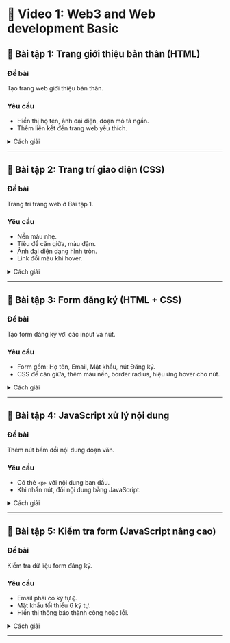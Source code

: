 # 📘 Video 1: Web3 and Web development Basic

## 📝 Bài tập 1: Trang giới thiệu bản thân (HTML)

### Đề bài

Tạo trang web giới thiệu bản thân.

### Yêu cầu

- Hiển thị họ tên, ảnh đại diện, đoạn mô tả ngắn.
- Thêm liên kết đến trang web yêu thích.

<details>
<summary>Cách giải</summary>

Sử dụng các thẻ HTML cơ bản: `<h1>`, `<img>`, `<p>`, `<a>`.

### Đáp án

```html
<!DOCTYPE html>
<html lang="vi">
  <head>
    <meta charset="UTF-8" />
    <title>Giới thiệu bản thân</title>
  </head>
  <body>
    <h1>Nguyễn Văn A</h1>
    <img src="avatar.jpg" alt="Ảnh đại diện" width="150" />
    <p>
      Xin chào! Mình là Nguyễn Văn A, mình yêu thích lập trình web và công nghệ
      mới.
    </p>
    <a href="https://www.google.com" target="_blank"
      >Trang web yêu thích của tôi</a
    >
  </body>
</html>
```

</details>

---

## 📝 Bài tập 2: Trang trí giao diện (CSS)

### Đề bài

Trang trí trang web ở Bài tập 1.

### Yêu cầu

- Nền màu nhẹ.
- Tiêu đề căn giữa, màu đậm.
- Ảnh đại diện dạng hình tròn.
- Link đổi màu khi hover.

<details>
<summary>Cách giải</summary>

Tạo file `style.css` và liên kết vào HTML, sau đó viết CSS cho body, h1, img, a.

### Đáp án

```css
/* style.css */
body {
  background-color: #f5f5f5;
  font-family: Arial, sans-serif;
  text-align: center;
}

h1 {
  color: #333;
}

img {
  border-radius: 50%;
}

a {
  color: blue;
  text-decoration: none;
}

a:hover {
  color: red;
}
```

</details>

---

## 📝 Bài tập 3: Form đăng ký (HTML + CSS)

### Đề bài

Tạo form đăng ký với các input và nút.

### Yêu cầu

- Form gồm: Họ tên, Email, Mật khẩu, nút Đăng ký.
- CSS để căn giữa, thêm màu nền, border radius, hiệu ứng hover cho nút.

<details>
<summary>Cách giải</summary>

Dùng `<form>` chứa `<input>` và `<button>`. CSS căn giữa và trang trí form.

### Đáp án

```html
<form class="register-form">
  <h2>Đăng ký</h2>
  <input type="text" id="name" placeholder="Họ tên" />
  <input type="email" id="email" placeholder="Email" />
  <input type="password" id="password" placeholder="Mật khẩu" />
  <button type="submit">Đăng ký</button>
</form>
```

```css
.register-form {
  background: #fff;
  padding: 20px;
  border-radius: 10px;
  box-shadow: 0 0 10px rgba(0, 0, 0, 0.1);
  width: 300px;
  text-align: center;
}
```

</details>

---

## 📝 Bài tập 4: JavaScript xử lý nội dung

### Đề bài

Thêm nút bấm đổi nội dung đoạn văn.

### Yêu cầu

- Có thẻ `<p>` với nội dung ban đầu.
- Khi nhấn nút, đổi nội dung bằng JavaScript.

<details>
<summary>Cách giải</summary>

Dùng `document.getElementById` và thuộc tính `innerHTML` trong hàm JavaScript.

### Đáp án

```html
<p id="demo">Xin chào!</p>
<button onclick="changeText()">Đổi nội dung</button>

<script>
  function changeText() {
    document.getElementById("demo").innerHTML =
      "Chào mừng bạn đến với website của tôi!";
  }
</script>
```

</details>

---

## 📝 Bài tập 5: Kiểm tra form (JavaScript nâng cao)

### Đề bài

Kiểm tra dữ liệu form đăng ký.

### Yêu cầu

- Email phải có ký tự `@`.
- Mật khẩu tối thiểu 6 ký tự.
- Hiển thị thông báo thành công hoặc lỗi.

<details>
<summary>Cách giải</summary>

Dùng sự kiện `onsubmit`, `event.preventDefault()`, kiểm tra chuỗi và độ dài.

### Đáp án

```html
<form onsubmit="return validateForm(event)">
  <input type="email" id="email" placeholder="Email" />
  <p id="emailError" style="color:red;"></p>
  <input type="password" id="password" placeholder="Mật khẩu" />
  <p id="passError" style="color:red;"></p>
  <button type="submit">Đăng ký</button>
  <p id="successMsg" style="color:green;"></p>
</form>

<script>
  function validateForm(event) {
    event.preventDefault();
    let email = document.getElementById("email").value;
    let password = document.getElementById("password").value;
    let emailError = document.getElementById("emailError");
    let passError = document.getElementById("passError");
    let successMsg = document.getElementById("successMsg");

    emailError.innerText = "";
    passError.innerText = "";
    successMsg.innerText = "";

    let isValid = true;

    if (!email.includes("@")) {
      emailError.innerText = "Email phải chứa ký tự @";
      isValid = false;
    }

    if (password.length < 6) {
      passError.innerText = "Mật khẩu phải có ít nhất 6 ký tự";
      isValid = false;
    }

    if (isValid) {
      successMsg.innerText = "Đăng ký thành công!";
    }
    return false;
  }
</script>
```

</details>

---
